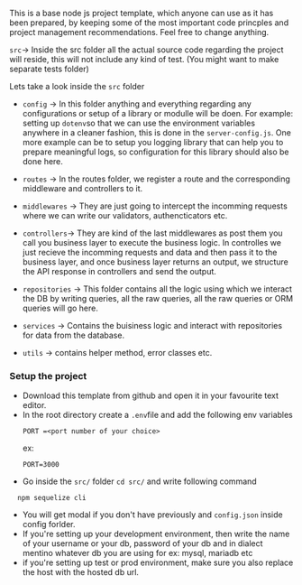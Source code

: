 This is a base node js project template, which anyone can use as it has been prepared, by keeping some of the most important code princples and project management recommendations. Feel free to change anything.

`src`-> Inside the src folder all the actual source code regarding the project will reside, this will not include any kind of test. (You might want to make separate tests folder)

Lets take a look inside the `src` folder

- `config` -> In this folder anything and everything regarding any configurations or setup of a library or modulle will be doen. For example: setting up `dotenv`so that we can use the environment variables anywhere in a cleaner fashion, this is done in the `server-config.js`. One more example can be to setup you logging library that can help you to prepare meaningful logs, so configuration for this library should also be done here.

- `routes` -> In the routes folder, we register a route and the corresponding middleware and controllers to it.

- `middlewares` -> They are just going to intercept the incomming requests where we can write our validators, authencticators etc.

- `controllers`-> They are kind of the last middlewares as post them you call you business layer to execute the business logic. In controlles we just recieve the incomming requests and data and then pass it to the business layer, and once business layer returns an output, we structure the API response in controllers and send the output.

- `repositories` -> This folder contains all the logic using which we interact the DB by writing queries, all the raw queries, all the raw queries or ORM queries will go here.

- `services` -> Contains the buisiness logic and interact with repositories for data from the database.

- `utils` -> contains helper method, error classes etc. 

### Setup the project 

- Download this template from github and open it in your favourite text editor.
- In the root directory create a `.env`file and add the following env variables 
    ```
    PORT =<port number of your choice>
    ```
    ex:
    ```
    PORT=3000   
    ```
- Go inside the `src/` folder `cd src/` and write following command
```
  npm sequelize cli
```
- You will get modal if you don't have previously and `config.json` inside config forlder.
- If you're setting up your development environment, then write the name of your username or your db, password of your db and in dialect mentino whatever db you are using for ex: mysql, mariadb etc
- if you're setting up test or prod environment, make sure you also replace the host with the hosted db url.

